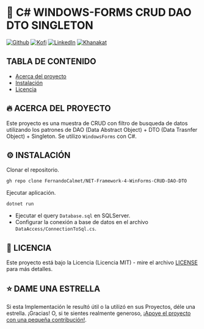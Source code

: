 # 🦄 C# WINDOWS-FORMS CRUD DAO DTO SINGLETON

[![Github][github-shield]][github-url]
[![Kofi][kofi-shield]][kofi-url]
[![LinkedIn][linkedin-shield]][linkedin-url]
[![Khanakat][khanakat-shield]][khanakat-url]

## TABLA DE CONTENIDO

* [Acerca del proyecto](#acerca-del-proyecto)
* [Instalación](#instalación)
* [Licencia](#licencia)

## 🔥 ACERCA DEL PROYECTO

Este proyecto es una muestra de CRUD con filtro de busqueda de datos utilizando los patrones de DAO (Data Abstract Object) + DTO (Data Trasnfer Object) + Singleton. Se utilizo ``WindowsForms`` con C#.

## ⚙️ INSTALACIÓN

Clonar el repositorio.

```bash
gh repo clone FernandoCalmet/NET-Framework-4-WinForms-CRUD-DAO-DTO
```

Ejecutar aplicación.

```bash
dotnet run
```

- Ejecutar el query `Database.sql` en SQLServer.
- Configurar la conexión a base de datos en el archivo `DataAccess/ConnectionToSql.cs`.

## 📄 LICENCIA

Este proyecto está bajo la Licencia (Licencia MIT) - mire el archivo [LICENSE](LICENSE) para más detalles.

## ⭐️ DAME UNA ESTRELLA

Si esta Implementación le resultó útil o la utilizó en sus Proyectos, déle una estrella. ¡Gracias! O, si te sientes realmente generoso, [¡Apoye el proyecto con una pequeña contribución!](https://ko-fi.com/fernandocalmet).

<!--- reference style links --->
[github-shield]: https://img.shields.io/badge/-@fernandocalmet-%23181717?style=flat-square&logo=github
[github-url]: https://github.com/fernandocalmet
[kofi-shield]: https://img.shields.io/badge/-@fernandocalmet-%231DA1F2?style=flat-square&logo=kofi&logoColor=ff5f5f
[kofi-url]: https://ko-fi.com/fernandocalmet
[linkedin-shield]: https://img.shields.io/badge/-fernandocalmet-blue?style=flat-square&logo=Linkedin&logoColor=white&link=https://www.linkedin.com/in/fernandocalmet
[linkedin-url]: https://www.linkedin.com/in/fernandocalmet
[khanakat-shield]: https://img.shields.io/badge/khanakat.com-brightgreen?style=flat-square
[khanakat-url]: https://khanakat.com